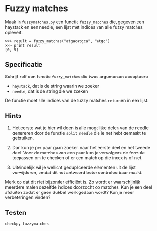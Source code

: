 # Fuzzy matches

Maak in `fuzzymatches.py` een functie `fuzzy_matches` die, gegeven een haystack en een needle,
een lijst met indices van alle fuzzy matches oplevert.

    >>> result = fuzzy_matches("atgacatgca", "atgc")
    >>> print result
    [0, 5]

## Specificatie

Schrijf zelf een functie `fuzzy_matches` die twee argumenten accepteert:

- `haystack`, dat is de string waarin we zoeken
- `needle`, dat is de string die we zoeken

De functie moet alle indices van de fuzzy matches `return`en in een lijst.


## Hints

1. Het eerste wat je hier wil doen is alle mogelijke delen van de needle genereren door de functie `split_needle` die je net hebt gemaakt te gebruiken.

2. Dan kun je per paar gaan zoeken naar het eerste deel en het tweede deel. Voor de matches van een paar kun je vervolgens de formule toepassen om te checken of er een match op die index is of niet.

3. Uiteindelijk wil je wellicht gedupliceerde elementen uit de lijst verwijderen, omdat dit het antwoord beter controleerbaar maakt.

Merk op dat dit niet bijzonder efficiënt is. Zo wordt er waarschijnlijk
meerdere malen dezelfde indices doorzocht op matches. Kun je een deel afsluiten
zodat er geen dubbel werk gedaan wordt? Kun je meer verbeteringen vinden?

## Testen

    checkpy fuzzymatches
